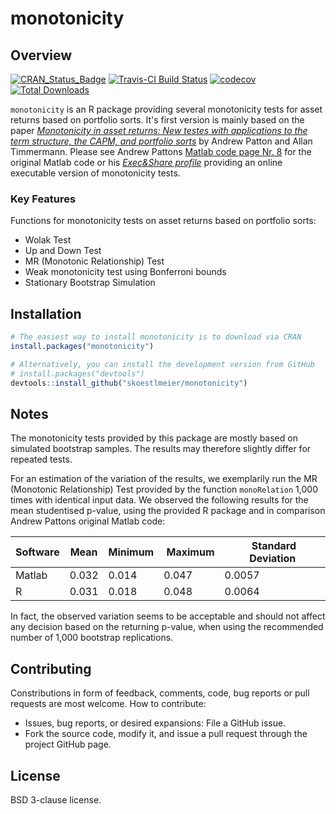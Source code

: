 # monotonicity

Overview
--------
[![CRAN_Status_Badge](http://www.r-pkg.org/badges/version/monotonicity)](https://cran.r-project.org/package=monotonicity)
[![Travis-CI Build Status](https://travis-ci.org/skoestlmeier/monotonicity.svg?branch=master)](https://travis-ci.org/skoestlmeier/monotonicity)
[![codecov](https://codecov.io/gh/skoestlmeier/monotonicity/branch/master/graph/badge.svg)](https://codecov.io/gh/skoestlmeier/monotonicity)
[![Total Downloads](https://cranlogs.r-pkg.org/badges/grand-total/monotonicity?color=orange)](https://CRAN.R-project.org/package=monotonicity)

`monotonicity` is an R package providing several monotonicity tests for asset returns based on portfolio sorts. It's first version is mainly based on the paper *[Monotonicity in asset returns: New testes with applications to the term structure, the CAPM, and portfolio sorts](https://doi.org/10.1016/0304-4076(89)90094-8)* by Andrew Patton and Allan Timmermann. Please see Andrew Pattons [Matlab code page Nr. 8](https://public.econ.duke.edu/~ap172/code.html) for the original Matlab code or his *[Exec&Share profile](http://www.execandshare.org/CompanionSite/site.do?siteId=56)* providing an online executable version of monotonicity tests.


### Key Features
Functions for monotonicity tests on asset returns based on portfolio sorts:

* Wolak Test
* Up and Down Test
* MR (Monotonic Relationship) Test
* Weak monotonicity test using Bonferroni bounds
* Stationary Bootstrap Simulation

Installation
------------
```r
# The easiest way to install monotonicity is to download via CRAN
install.packages("monotonicity")

# Alternatively, you can install the development version from GitHub
# install.packages("devtools")
devtools::install_github("skoestlmeier/monotonicity")
```
Notes
-----
The monotonicity tests provided by this package are mostly based on simulated bootstrap samples. The results may therefore slightly differ for repeated tests.

For an estimation of the variation of the results, we exemplarily run the MR (Monotonic Relationship) Test provided by the function `monoRelation` 1,000 times with identical input data. We observed the following results for the mean studentised p-value, using the provided R package and in comparison Andrew Pattons original Matlab code:


| Software | Mean | Minimum | Maximum | Standard Deviation
| --- | --- | --- | --- | ---|
| Matlab | 0.032 | 0.014 | 0.047 | 0.0057
| R | 0.031 | 0.018 | 0.048 | 0.0064

In fact, the observed variation seems to be acceptable and should not affect any decision based on the returning p-value, when using the recommended number of 1,000 bootstrap replications.


Contributing
------------
Constributions in form of feedback, comments, code, bug reports or pull requests are most welcome. How to contribute:

* Issues, bug reports, or desired expansions: File a GitHub issue.
* Fork the source code, modify it, and issue a pull request through the project GitHub page.

License
-------
BSD 3-clause license.
